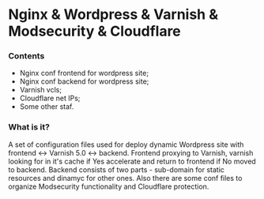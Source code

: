 # Nginx &amp; Wordpress &amp; Varnish &amp; Modsecurity &amp; Cloudflare

### Contents

* Nginx conf frontend for wordpress site;
* Nginx conf backend for wordpress site;
* Varnish vcls;
* Cloudflare net IPs;
* Some other staf.

### What is it?

A set of configuration files used for deploy dynamic Wordpress site with frontend <-> Varnish 5.0 <-> backend.
Frontend proxying to Varnish, varnish looking for in it's cache if Yes accelerate and return to frontend if No moved to backend.
Backend consists of two parts - sub-domain for static resources and dinamyc for other ones.
Also there are some conf files to organize Modsecurity functionality and Cloudflare protection.
